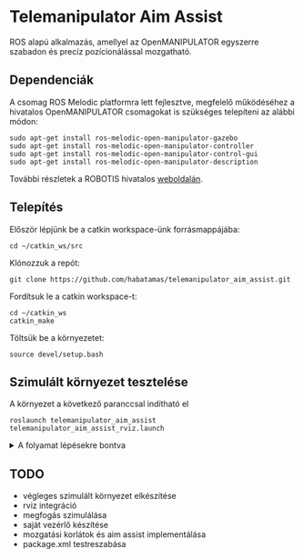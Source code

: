 # Telemanipulator Aim Assist

ROS alapú alkalmazás, amellyel az OpenMANIPULATOR egyszerre szabadon és precíz pozícionálással mozgatható.

## Dependenciák

A csomag ROS Melodic platformra lett fejlesztve, megfelelő működéséhez a hivatalos OpenMANIPULATOR csomagokat is szükséges telepíteni az alábbi módon:

```
sudo apt-get install ros-melodic-open-manipulator-gazebo
sudo apt-get install ros-melodic-open-manipulator-controller
sudo apt-get install ros-melodic-open-manipulator-control-gui
sudo apt-get install ros-melodic-open-manipulator-description
```

További részletek a ROBOTIS hivatalos [weboldalán](https://emanual.robotis.com/docs/en/platform/openmanipulator_x/quick_start_guide/).

## Telepítés

Először lépjünk be a catkin workspace-ünk forrásmappájába:
```
cd ~/catkin_ws/src
```

Klónozzuk a repót:
```
git clone https://github.com/habatamas/telemanipulator_aim_assist.git
```

Fordítsuk le a catkin workspace-t:
```
cd ~/catkin_ws
catkin_make
```

Töltsük be a környezetet:
```
source devel/setup.bash
```

## Szimulált környezet tesztelése
A környezet a következő paranccsal indítható el
```
roslaunch telemanipulator_aim_assist telemanipulator_aim_assist_rviz.launch
```
<details>
<summary>A folyamat lépésekre bontva</summary>

Először indítsuk el a robotkar és a környezet gazebo szimulációját:

```
roslaunch telemanipulator_aim_assist open_manipulator_gazebo.launch
```

Ezután indítsuk el a robotkar kinematikai vezérlőjét:

```
roslaunch open_manipulator_controller open_manipulator_controller.launch use_platform:=false
```

Majd az rviz-t:

```
roslaunch telemanipulator_aim_assist telemanipulator_aim_assist_rviz.launch
```

A teszteléshez indítsuk el a vezérlő GUI-t:

```
roslaunch open_manipulator_control_gui open_manipulator_control_gui.launch
```

Nyomjuk meg a __Timer Start__ gombot, majd a __Task Space__ fület megnyitva tetszőleges TCP koordináták adhatók meg. A __Send__ gomb megnyomásával a robot a beállítótt pozícióba mozgatható.

A koordinátor node indításához az alábbi szkriptet kell futtatni:

```
rosrun telemanipulator_aim_assist coordinator.py
```

A telemanipulátor kézi vezérléshez a következő szkriptet kell futtatni:

```
rosrun telemanipulator_aim_assist controller_keyboard.py
```
A telemanipulátor interaktív markeres vezérléshez a következő szkriptet kell futtatni:

```
rosrun telemanipulator_aim_assist controller_interactive_marker.py
```
</details>

## TODO

- végleges szimulált környezet elkészítése
- rviz integráció
- megfogás szimulálása
- saját vezérlő készítése
- mozgatási korlátok és aim assist implementálása
- package.xml testreszabása
